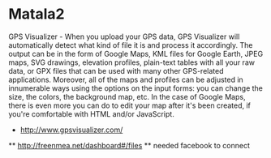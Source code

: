 # Matala2

GPS Visualizer - When you upload your GPS data, GPS Visualizer will automatically detect what kind of file it is and process it accordingly. The output can be in the form of Google Maps, KML files for Google Earth, JPEG maps, SVG drawings, elevation profiles, plain-text tables with all your raw data, or GPX files that can be used with many other GPS-related applications. Moreover, all of the maps and profiles can be adjusted in innumerable ways using the options on the input forms: you can change the size, the colors, the background map, etc. In the case of Google Maps, there is even more you can do to edit your map after it's been created, if you're comfortable with HTML and/or JavaScript.

* http://www.gpsvisualizer.com/






** http://freenmea.net/dashboard#/files
** needed facebook to connect
